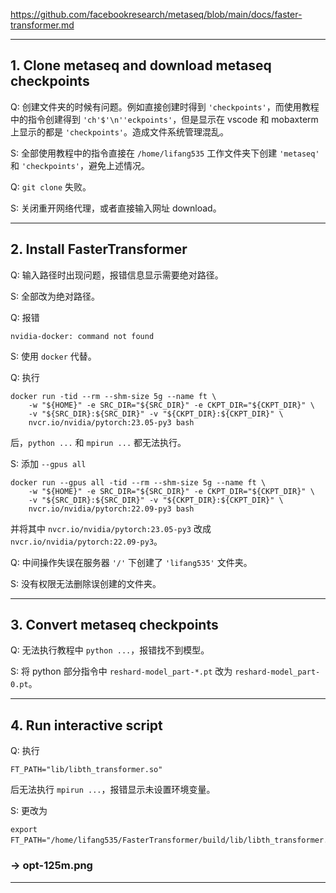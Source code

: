 https://github.com/facebookresearch/metaseq/blob/main/docs/faster-transformer.md

------------------------------------------------------------------------------------------------------------------------
## 1. Clone metaseq and download metaseq checkpoints

Q: 创建文件夹的时候有问题。例如直接创建时得到 `'checkpoints'`，而使用教程中的指令创建得到 `'ch'$'\n''eckpoints'`，但是显示在 vscode
和 mobaxterm 上显示的都是 `'checkpoints'`。造成文件系统管理混乱。

S: 全部使用教程中的指令直接在 `/home/lifang535` 工作文件夹下创建 `'metaseq'` 和 `'checkpoints'`，避免上述情况。

Q: `git clone` 失败。

S: 关闭重开网络代理，或者直接输入网址 download。

------------------------------------------------------------------------------------------------------------------------
## 2. Install FasterTransformer

Q: 输入路径时出现问题，报错信息显示需要绝对路径。

S: 全部改为绝对路径。

Q: 报错
```
nvidia-docker: command not found
```
S: 使用 `docker` 代替。

Q: 执行
```
docker run -tid --rm --shm-size 5g --name ft \
	-w "${HOME}" -e SRC_DIR="${SRC_DIR}" -e CKPT_DIR="${CKPT_DIR}" \
	-v "${SRC_DIR}:${SRC_DIR}" -v "${CKPT_DIR}:${CKPT_DIR}" \
	nvcr.io/nvidia/pytorch:23.05-py3 bash
```
后，`python ...` 和 `mpirun ...` 都无法执行。

S: 添加 `--gpus all`
```
docker run --gpus all -tid --rm --shm-size 5g --name ft \
	-w "${HOME}" -e SRC_DIR="${SRC_DIR}" -e CKPT_DIR="${CKPT_DIR}" \
	-v "${SRC_DIR}:${SRC_DIR}" -v "${CKPT_DIR}:${CKPT_DIR}" \
	nvcr.io/nvidia/pytorch:22.09-py3 bash
```
并将其中 `nvcr.io/nvidia/pytorch:23.05-py3` 改成 `nvcr.io/nvidia/pytorch:22.09-py3`。

Q: 中间操作失误在服务器 `'/'` 下创建了 `'lifang535'` 文件夹。

S: 没有权限无法删除误创建的文件夹。

------------------------------------------------------------------------------------------------------------------------
## 3. Convert metaseq checkpoints

Q: 无法执行教程中 `python ...`，报错找不到模型。

S: 将 python 部分指令中 `reshard-model_part-*.pt` 改为 `reshard-model_part-0.pt`。

------------------------------------------------------------------------------------------------------------------------
## 4. Run interactive script

Q: 执行
```
FT_PATH="lib/libth_transformer.so" 
```
后无法执行 `mpirun ...`，报错显示未设置环境变量。

S: 更改为 
```
export FT_PATH="/home/lifang535/FasterTransformer/build/lib/libth_transformer.so"。
```
### -> opt-125m.png

------------------------------------------------------------------------------------------------------------------------
